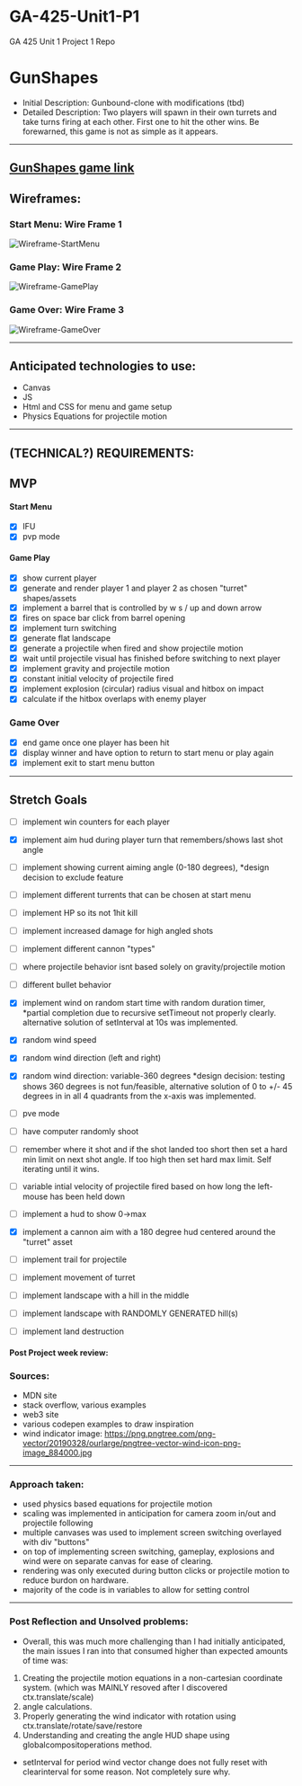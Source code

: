 # GA-425-Unit1-P1
GA 425 Unit 1 Project 1 Repo

# GunShapes
-   Initial Description: Gunbound-clone with modifications (tbd)
-   Detailed Description: Two players will spawn in their own turrets and take turns firing at each other. First one to hit the other wins. Be forewarned, this game is not as simple as it appears.
---
[GunShapes game link](https://bluz225.github.io/GA-425-Unit1-P1/)
---
## Wireframes:

### Start Menu: Wire Frame 1
![Wireframe-StartMenu](./wireframes/Wireframe-StartMenu.png)
<br>

### Game Play: Wire Frame 2
![Wireframe-GamePlay](./wireframes/Wireframe-GamePlay.png)
<br>

### Game Over: Wire Frame 3
![Wireframe-GameOver](./wireframes/Wireframe-GameOver.png)
<br>

---

## Anticipated technologies to use:
- Canvas
- JS
- Html and CSS for menu and game setup
- Physics Equations for projectile motion

---

## (TECHNICAL?) REQUIREMENTS:
## MVP
#### Start Menu 
- [x] IFU
- [x] pvp mode
#### Game Play 
- [x] show current player
- [x] generate and render player 1 and player 2 as chosen "turret" shapes/assets
- [x] implement a barrel that is controlled by w s / up and down arrow
- [x] fires on space bar click from barrel opening
- [x] implement turn switching
- [x] generate flat landscape
- [x] generate a projectile when fired and show projectile motion
- [x] wait until projectile visual has finished before switching to next player
- [x] implement gravity and projectile motion
- [x] constant initial velocity of projectile fired
- [x] implement explosion (circular) radius visual and hitbox on impact
- [x] calculate if the hitbox overlaps with enemy player
### Game Over
- [x] end game once one player has been hit
- [x] display winner and have option to return to start menu or play again
- [x] implement exit to start menu button

---

## Stretch Goals

- [ ] implement win counters for each player
- [x] implement aim hud during player turn that remembers/shows last shot angle
- [ ] implement showing current aiming angle (0-180 degrees), *design decision to exclude feature
- [ ] implement different turrents that can be chosen at start menu
- [ ] implement HP so its not 1hit kill
- [ ] implement increased damage for high angled shots
- [ ] implement different cannon "types" 
- [ ] where projectile behavior isnt based solely on gravity/projectile motion
- [ ] different bullet behavior
- [x] implement wind on random start time with random duration timer, *partial completion due to recursive setTimeout not properly clearly. alternative solution of setInterval at 10s was implemented.
- [x] random wind speed
- [x] random wind direction (left and right)
- [x] random wind direction: variable-360 degrees *design decision: testing shows 360 degrees is not fun/feasible, alternative solution of 0 to +/- 45 degrees in in all 4 quadrants from the x-axis was implemented.
- [ ] pve mode
- [ ] have computer randomly shoot
- [ ] remember where it shot and if the shot landed too short then set a hard min limit on next shot angle. If too high then set hard max limit. Self iterating until it wins.
- [ ] variable intial velocity of projectile fired based on how long the left-mouse has been held down
- [ ] implement a hud to show 0->max 
- [x] implement a cannon aim with a 180 degree hud centered around the "turret" asset
- [ ] implement trail for projectile
- [ ] implement movement of turret
- [ ] implement landscape with a hill in the middle
- [ ] implement landscape with RANDOMLY GENERATED hill(s)
- [ ] implement land destruction



#### Post Project week review:

### Sources:
- MDN site
- stack overflow, various examples 
- web3 site
- various codepen examples to draw inspiration
- wind indicator image: https://png.pngtree.com/png-vector/20190328/ourlarge/pngtree-vector-wind-icon-png-image_884000.jpg

---

### Approach taken:
- used physics based equations for projectile motion
- scaling was implemented in anticipation for camera zoom in/out and projectile following
- multiple canvases was used to implement screen switching overlayed with div "buttons"
- on top of implementing screen switching, gameplay, explosions and wind were on separate canvas for ease of clearing.
- rendering was only executed during button clicks or projectile motion to reduce burdon on hardware.
- majority of the code is in variables to allow for setting control

---

### Post Reflection and Unsolved problems:
- Overall, this was much more challenging than I had initially anticipated, the main issues I ran into that consumed higher than expected amounts of time was:
1. Creating the projectile motion equations in a non-cartesian coordinate system. (which was MAINLY resoved after I discovered ctx.translate/scale) 
2. angle calculations.
3. Properly generating the wind indicator with rotation using ctx.translate/rotate/save/restore
4. Understanding and creating the angle HUD shape using globalcompositoperations method.
- setInterval for period wind vector change does not fully reset with clearinterval for some reason. Not completely sure why.
